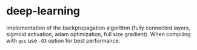 # deep-learning
Implementation of the backpropagation algorithm (fully connected layers, sigmoid activation, adam optimization, full size gradient). When compiling with `gcc` use `-O3` option for best performance.
